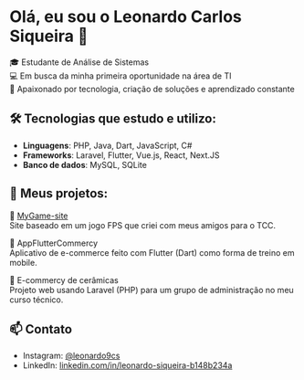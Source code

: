 # Olá, eu sou o Leonardo Carlos Siqueira 👋

🎓 Estudante de Análise de Sistemas  
💻 Em busca da minha primeira oportunidade na área de TI  
🚀 Apaixonado por tecnologia, criação de soluções e aprendizado constante

## 🛠️ Tecnologias que estudo e utilizo:
- **Linguagens**: PHP, Java, Dart, JavaScript, C#  
- **Frameworks**: Laravel, Flutter, Vue.js, React, Next.JS 
- **Banco de dados**: MySQL, SQLite

## 💼 Meus projetos:

🔫 [MyGame-site](https://github.com/LeoSiqueira20/MyGame-site)  
Site baseado em um jogo FPS que criei com meus amigos para o TCC.

🛒 AppFlutterCommercy  
Aplicativo de e-commerce feito com Flutter (Dart) como forma de treino em mobile.

🏺 E-commercy de cerâmicas  
Projeto web usando Laravel (PHP) para um grupo de administração no meu curso técnico.

## 📫 Contato
- Instagram: [@leonardo9cs](https://instagram.com/leonardo9cs)  
- LinkedIn: [linkedin.com/in/leonardo-siqueira-b148b234a](https://www.linkedin.com/in/leonardo-siqueira-b148b234a)  
